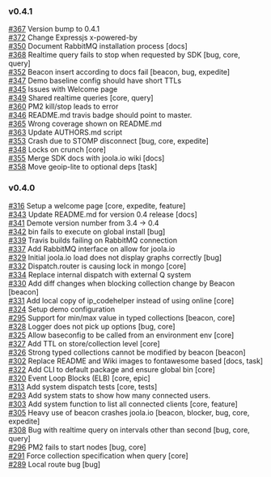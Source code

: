 
### v0.4.1

[#367](https://github.com/joola/joola.io/issues/367) Version bump to 0.4.1  
[#372](https://github.com/joola/joola.io/issues/372) Change Expressjs x-powered-by  
[#350](https://github.com/joola/joola.io/issues/350) Document RabbitMQ installation process [docs]  
[#368](https://github.com/joola/joola.io/issues/368) Realtime query fails to stop when requested by SDK [bug, core, query]  
[#352](https://github.com/joola/joola.io/issues/352) Beacon insert according to docs fail [beacon, bug, expedite]  
[#347](https://github.com/joola/joola.io/issues/347) Demo baseline config should have short TTLs  
[#345](https://github.com/joola/joola.io/issues/345) Issues with Welcome page  
[#349](https://github.com/joola/joola.io/issues/349) Shared realtime queries [core, query]  
[#360](https://github.com/joola/joola.io/issues/360) PM2 kill/stop leads to error  
[#346](https://github.com/joola/joola.io/issues/346) README.md travis badge should point to master.  
[#365](https://github.com/joola/joola.io/issues/365) Wrong coverage shown on README.md  
[#363](https://github.com/joola/joola.io/issues/363) Update AUTHORS.md script  
[#353](https://github.com/joola/joola.io/issues/353) Crash due to STOMP disconnect [bug, core, expedite]  
[#348](https://github.com/joola/joola.io/issues/348) Locks on crunch [core]  
[#355](https://github.com/joola/joola.io/issues/355) Merge SDK docs with joola.io wiki [docs]  
[#358](https://github.com/joola/joola.io/issues/358) Move geoip-lite to optional deps [task]  

### v0.4.0

[#316](https://github.com/joola/joola.io/issues/316) Setup a welcome page [core, expedite, feature]  
[#343](https://github.com/joola/joola.io/issues/343) Update README.md for version 0.4 release [docs]  
[#341](https://github.com/joola/joola.io/issues/341) Demote version number from 3.4 -> 0.4  
[#342](https://github.com/joola/joola.io/issues/342) bin fails to execute on global install [bug]  
[#339](https://github.com/joola/joola.io/issues/339) Travis builds failing on RabbitMQ connection  
[#337](https://github.com/joola/joola.io/issues/337) Add RabbitMQ interface on allow for joola.io  
[#329](https://github.com/joola/joola.io/issues/329) Initial joola.io load does not display graphs correctly [bug]  
[#332](https://github.com/joola/joola.io/issues/332) Dispatch.router is causing lock in mongo [core]  
[#334](https://github.com/joola/joola.io/issues/334) Replace internal dispatch with external Q system  
[#330](https://github.com/joola/joola.io/issues/330) Add diff changes when blocking collection change by Beacon [beacon]  
[#331](https://github.com/joola/joola.io/issues/331) Add local copy of ip_codehelper instead of using online [core]  
[#324](https://github.com/joola/joola.io/issues/324) Setup demo configuration  
[#295](https://github.com/joola/joola.io/issues/295) Support for min/max value in typed collections [beacon, core]  
[#328](https://github.com/joola/joola.io/issues/328) Logger does not pick up options [bug, core]  
[#325](https://github.com/joola/joola.io/issues/325) Allow baseconfig to be called from an environment env [core]  
[#327](https://github.com/joola/joola.io/issues/327) Add TTL on store/collection level [core]  
[#326](https://github.com/joola/joola.io/issues/326) Strong typed collections cannot be modified by beacon [beacon]  
[#302](https://github.com/joola/joola.io/issues/302) Replace README and Wiki images to fontawesome based [docs, task]  
[#322](https://github.com/joola/joola.io/issues/322) Add CLI to default package and ensure global bin [core]  
[#320](https://github.com/joola/joola.io/issues/320) Event Loop Blocks (ELB) [core, epic]  
[#313](https://github.com/joola/joola.io/issues/313) Add system dispatch tests [core, tests]  
[#293](https://github.com/joola/joola.io/issues/293) Add system stats to show how many connected users.  
[#303](https://github.com/joola/joola.io/issues/303) Add system function to list all connected clients [core, feature]  
[#305](https://github.com/joola/joola.io/issues/305) Heavy use of beacon crashes joola.io [beacon, blocker, bug, core, expedite]  
[#308](https://github.com/joola/joola.io/issues/308) Bug with realtime query on intervals other than second [bug, core, query]  
[#296](https://github.com/joola/joola.io/issues/296) PM2 fails to start nodes [bug, core]  
[#291](https://github.com/joola/joola.io/issues/291) Force collection specification when query [core]  
[#289](https://github.com/joola/joola.io/issues/289) Local route bug [bug]  

